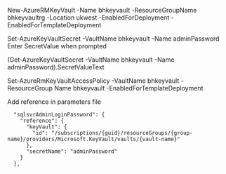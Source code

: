 New-AzureRMKeyVault -Name bhkeyvault -ResourceGroupName bhkeyvaultrg -Location ukwest -EnabledForDeployment -EnabledForTemplateDeployment

Set-AzureKeyVaultSecret -VaultName bhkeyvault -Name adminPassword
Enter SecretValue when prompted

(Get-AzureKeyVaultSecret -VaultName bhkeyvault -Name adminPassword).SecretValueText

Set-AzureRmKeyVaultAccessPolicy -VaultName bhkeyvault -ResourceGroup
Name bhkeyvault -EnabledForTemplateDeployment

Add reference in parameters file

      "sqlsvrAdminLoginPassword": {
        "reference": {
          "keyVault": {
            "id": "/subscriptions/{guid}/resourceGroups/{group-name}/providers/Microsoft.KeyVault/vaults/{vault-name}"
          },
          "secretName": "adminPassword"
        }
      },